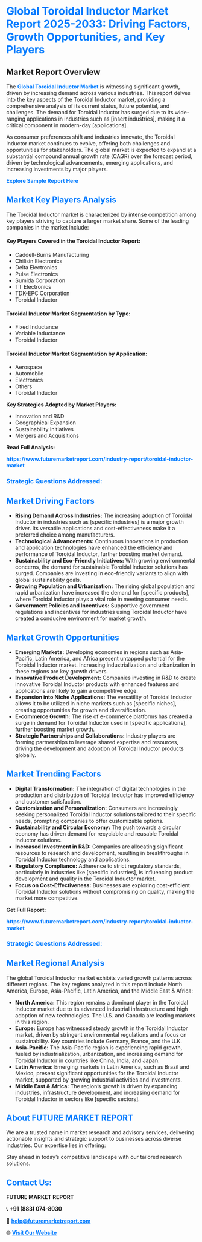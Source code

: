 <h1 style="color: #007BFF;">Global Toroidal Inductor Market Report 2025-2033: Driving Factors, Growth Opportunities, and Key Players</h1>

<section id="overview">
<h2>Market Report Overview</h2>
<p>The <a href="https://www.futuremarketreport.com/industry-report/toroidal-inductor-market" style="color: #007BFF; text-decoration: none;"><strong>Global Toroidal Inductor Market</strong></a> is witnessing significant growth, driven by increasing demand across various industries. This report delves into the key aspects of the Toroidal Inductor market, providing a comprehensive analysis of its current status, future potential, and challenges. The demand for Toroidal Inductor has surged due to its wide-ranging applications in industries such as [insert industries], making it a critical component in modern-day [applications].</p>
<p>As consumer preferences shift and industries innovate, the Toroidal Inductor market continues to evolve, offering both challenges and opportunities for stakeholders. The global market is expected to expand at a substantial compound annual growth rate (CAGR) over the forecast period, driven by technological advancements, emerging applications, and increasing investments by major players.</p>
</section>

<section id="overview">
<p><a href="https://www.futuremarketreport.com/request-sample/reportId=99167" style="color: #007BFF; text-decoration: none;"><strong>Explore Sample Report Here</strong></a></p>
</section>

<section id="key-players">
<h2 style="color: #007BFF;">Market Key Players Analysis</h2>
<p>The Toroidal Inductor market is characterized by intense competition among key players striving to capture a larger market share. Some of the leading companies in the market include:</p>
<h4>Key Players Covered in the Toroidal Inductor Report:</h4>
<ul><li>Caddell-Burns Manufacturing</li><li>Chilisin Electronics</li><li>Delta Electronics</li><li>Pulse Electronics</li><li>Sumida Corporation</li><li>TT Electronics</li><li>TDK-EPC Corporation</li><li>Toroidal Inductor</li></ul>
<h4>Toroidal Inductor Market Segmentation by Type:</h4>
<ul><li>Fixed Inductance</li><li>Variable Inductance</li><li>Toroidal Inductor</li></ul>

<h4>Toroidal Inductor Market Segmentation by Application:</h4>
<ul><li>Aerospace</li><li>Automobile</li><li>Electronics</li><li>Others</li><li>Toroidal Inductor</li></ul>
<p><strong>Key Strategies Adopted by Market Players:</strong></p>
<ul>
<li>Innovation and R&D</li>
<li>Geographical Expansion</li>
<li>Sustainability Initiatives</li>
<li>Mergers and Acquisitions</li>
</ul>
</section>

<section>
<p><strong>Read Full Analysis: </strong></p><a href="https://www.futuremarketreport.com/industry-report/toroidal-inductor-market" style="color: #007BFF; text-decoration: none;"><strong>https://www.futuremarketreport.com/industry-report/toroidal-inductor-market</strong></a>
<h3 style="color: #007BFF;">Strategic Questions Addressed:</h3>
</section>

<section id="driving-factors">
<h2 style="color: #007BFF;">Market Driving Factors</h2>
<ul>
<li><strong>Rising Demand Across Industries:</strong> The increasing adoption of Toroidal Inductor in industries such as [specific industries] is a major growth driver. Its versatile applications and cost-effectiveness make it a preferred choice among manufacturers.</li>
<li><strong>Technological Advancements:</strong> Continuous innovations in production and application technologies have enhanced the efficiency and performance of Toroidal Inductor, further boosting market demand.</li>
<li><strong>Sustainability and Eco-Friendly Initiatives:</strong> With growing environmental concerns, the demand for sustainable Toroidal Inductor solutions has surged. Companies are investing in eco-friendly variants to align with global sustainability goals.</li>
<li><strong>Growing Population and Urbanization:</strong> The rising global population and rapid urbanization have increased the demand for [specific products], where Toroidal Inductor plays a vital role in meeting consumer needs.</li>
<li><strong>Government Policies and Incentives:</strong> Supportive government regulations and incentives for industries using Toroidal Inductor have created a conducive environment for market growth.</li>
</ul>
</section>

<section id="growth-opportunities">
<h2 style="color: #007BFF;">Market Growth Opportunities</h2>
<ul>
<li><strong>Emerging Markets:</strong> Developing economies in regions such as Asia-Pacific, Latin America, and Africa present untapped potential for the Toroidal Inductor market. Increasing industrialization and urbanization in these regions are key growth drivers.</li>
<li><strong>Innovative Product Development:</strong> Companies investing in R&D to create innovative Toroidal Inductor products with enhanced features and applications are likely to gain a competitive edge.</li>
<li><strong>Expansion into Niche Applications:</strong> The versatility of Toroidal Inductor allows it to be utilized in niche markets such as [specific niches], creating opportunities for growth and diversification.</li>
<li><strong>E-commerce Growth:</strong> The rise of e-commerce platforms has created a surge in demand for Toroidal Inductor used in [specific applications], further boosting market growth.</li>
<li><strong>Strategic Partnerships and Collaborations:</strong> Industry players are forming partnerships to leverage shared expertise and resources, driving the development and adoption of Toroidal Inductor products globally.</li>
</ul>
</section>

<section id="trending-factors">
<h2 style="color: #007BFF;">Market Trending Factors</h2>
<ul>
<li><strong>Digital Transformation:</strong> The integration of digital technologies in the production and distribution of Toroidal Inductor has improved efficiency and customer satisfaction.</li>
<li><strong>Customization and Personalization:</strong> Consumers are increasingly seeking personalized Toroidal Inductor solutions tailored to their specific needs, prompting companies to offer customizable options.</li>
<li><strong>Sustainability and Circular Economy:</strong> The push towards a circular economy has driven demand for recyclable and reusable Toroidal Inductor solutions.</li>
<li><strong>Increased Investment in R&D:</strong> Companies are allocating significant resources to research and development, resulting in breakthroughs in Toroidal Inductor technology and applications.</li>
<li><strong>Regulatory Compliance:</strong> Adherence to strict regulatory standards, particularly in industries like [specific industries], is influencing product development and quality in the Toroidal Inductor market.</li>
<li><strong>Focus on Cost-Effectiveness:</strong> Businesses are exploring cost-efficient Toroidal Inductor solutions without compromising on quality, making the market more competitive.</li>
</ul>
</section>

<section>
<p><strong>Get Full Report: </strong></p><a href="https://www.futuremarketreport.com/industry-report/toroidal-inductor-market" style="color: #007BFF; text-decoration: none;"><strong>https://www.futuremarketreport.com/industry-report/toroidal-inductor-market</strong></a>
<h3 style="color: #007BFF;">Strategic Questions Addressed:</h3>
</section>


<section id="regional-analysis">
<h2 style="color: #007BFF;">Market Regional Analysis</h2>
<p>The global Toroidal Inductor market exhibits varied growth patterns across different regions. The key regions analyzed in this report include North America, Europe, Asia-Pacific, Latin America, and the Middle East & Africa:</p>
<ul>
<li><strong>North America:</strong> This region remains a dominant player in the Toroidal Inductor market due to its advanced industrial infrastructure and high adoption of new technologies. The U.S. and Canada are leading markets in this region.</li>
<li><strong>Europe:</strong> Europe has witnessed steady growth in the Toroidal Inductor market, driven by stringent environmental regulations and a focus on sustainability. Key countries include Germany, France, and the U.K.</li>
<li><strong>Asia-Pacific:</strong> The Asia-Pacific region is experiencing rapid growth, fueled by industrialization, urbanization, and increasing demand for Toroidal Inductor in countries like China, India, and Japan.</li>
<li><strong>Latin America:</strong> Emerging markets in Latin America, such as Brazil and Mexico, present significant opportunities for the Toroidal Inductor market, supported by growing industrial activities and investments.</li>
<li><strong>Middle East & Africa:</strong> The region’s growth is driven by expanding industries, infrastructure development, and increasing demand for Toroidal Inductor in sectors like [specific sectors].</li>
</ul>
</section>

<footer>
<h2 style="color: #007BFF;">About FUTURE MARKET REPORT</h2>
<p>We are a trusted name in market research and advisory services, delivering actionable insights and strategic support to businesses across diverse industries. Our expertise lies in offering:</p>

<p>Stay ahead in today’s competitive landscape with our tailored research solutions.</p>

<h2 style="color: #007BFF;">Contact Us:</h2>
<p><strong>FUTURE MARKET REPORT</strong></p>
<p>📞 <strong>+91 (883) 074-8030</strong></p>
<p>📧 <strong><a href="mailto:help@futuremarketreport.com" style="color: #007BFF;">help@futuremarketreport.com</a></strong></p>
<p>🌐 <strong><a href="https://www.futuremarketreport.com/" style="color: #007BFF;">Visit Our Website</a></strong></p>
</footer>